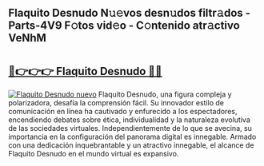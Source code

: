 ## Flaquito Desnudo N𝚞𝚎vos desn𝚞dos filtr𝚊dos - Parts-4V9 F𝚘tos vid𝚎o - C𝚘ntenido atr𝚊ctivo VeNhM

# <h2><a href="http://mb7d6rb.tromn.icu/?c=Flaquito+Desnudo">🔗👉👉👉 Flaquito Desnudo 🔗🔗</a></h2>

[![Flaquito Desnudo nuevo](https://i.imgur.com/pEAQMta.gif)](http://mb7d6rb.tromn.icu/?c=Flaquito+Desnudo)
Flaquito Desnudo, una figura compleja y polarizadora, desafía la comprensión fácil. Su innovador estilo de comunicación en línea ha cautivado y enfurecido a los espectadores, encendiendo debates sobre ética, individualidad y la naturaleza evolutiva de las sociedades virtuales. Independientemente de lo que se avecina, su importancia en la configuración del panorama digital es innegable. Armado con una dedicación inquebrantable y un atractivo innegable, el alcance de Flaquito Desnudo en el mundo virtual es expansivo.
